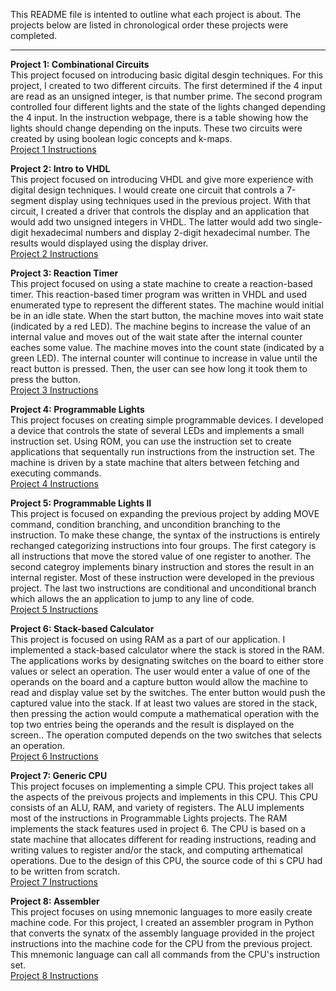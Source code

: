 This README file is intented to outline what each project is about. The projects below are listed in chronological order these projects were completed.

---

**Project 1: Combinational Circuits**  
This project focused on introducing basic digital desgin techniques. For this project, I created to two different circuits. The first determined if the 4 input are read as an unsigned integer, is that number prime. The second program controlled four different lights and the state of the lights changed depending the 4 input. In the instruction webpage, there is a table showing how the lights should change depending on the inputs. These two circuits were created by using boolean logic concepts and k-maps.   
[Project 1 Instructions](https://cs.colby.edu/courses/F20/cs232-labs/labs/lab01/assignment.php)

**Project 2: Intro to VHDL**  
This project focused on introducing VHDL and give more experience with digital design techniques. I would create one circuit that controls a 7-segment display using techniques used in the previous project. With that circuit, I created a driver that controls the display and an application that would add two unsigned integers in VHDL. The latter would add two single-digit hexadecimal numbers and display 2-digit hexadecimal number. The results would displayed using the display driver.  
[Project 2 Instructions](https://cs.colby.edu/courses/F20/cs232-labs/labs/lab02/assignment.php)

**Project 3: Reaction Timer**  
This project focused on using a state machine to create a reaction-based timer. This reaction-based timer program was written in VHDL and used enumerated type to represent the different states. The machine would initial be in an idle state. When the start button, the machine moves into wait state (indicated by a red LED). The machine begins to increase the value of an internal value and moves out of the wait state after the internal counter eaches some value. The machine moves into the count state (indicated by a green LED). The internal counter will continue to increase in value until the react button is pressed. Then, the user can see how long it took them to press the button.  
[Project 3 Instructions](https://cs.colby.edu/courses/F20/cs232-labs/labs/lab03/assignment.php)

**Project 4: Programmable Lights**  
This project focuses on creating simple programmable devices. I developed a device that controls the state of several LEDs and implements a small instruction set. Using ROM, you can use the instruction set to create applications that sequentally run instructions from the instruction set. The machine is driven by a state machine that alters between fetching and executing commands.  
[Project 4 Instructions](https://cs.colby.edu/courses/F20/cs232-labs/labs/lab04/assignment.php)

**Project 5: Programmable Lights II**  
This project is focused on expanding the previous project by adding MOVE command, condition branching, and uncondition branching to the instruction. To make these change, the syntax of the instructions is entirely rechanged categorizing instructions into four groups. The first category is all instructions that move the stored value of one register to another. The second categroy implements binary instruction and stores the result in an internal register. Most of these instruction were developed in the previous project. The last two instructions are conditional and unconditional branch which allows the an application to jump to any line of code.   
[Project 5 Instructions](https://cs.colby.edu/courses/F20/cs232-labs/labs/lab05/assignment.php)

**Project 6: Stack-based Calculator**  
This project is focused on using RAM as a part of our application. I implemented a stack-based calculator where the stack is stored in the RAM. The applications works by designating switches on the board to either store values or select an operation. The user would enter a value of one of the operands on the board and a capture button would allow the machine to read and display value set by the switches. The enter button would push the captured value into the stack. If at least two values are stored in the stack, then pressing the action would compute a mathematical operation with the top two entries being the operands and the result is displayed on the screen.. The operation computed depends on the two switches that selects an operation.   
[Project 6 Instructions](https://cs.colby.edu/courses/F20/cs232-labs/labs/lab06/assignment.php)

**Project 7: Generic CPU**  
This project focuses on implementing a simple CPU. This project takes all the aspects of the preivous projects and implements in this CPU. This CPU consists of an ALU, RAM, and variety of registers. The ALU implements most of the instructions in Programmable Lights projects. The RAM implements the stack features used in project 6. The CPU is based on a state machine that allocates different for reading instructions, reading and writing values to register and/or the stack, and computing arthematical operations. Due to the design of this CPU, the source code of thi s CPU had to be written from scratch.   
[Project 7 Instructions](https://cs.colby.edu/courses/F20/cs232-labs/labs/lab07/assignment.php)

**Project 8: Assembler**  
This project focuses on using mnemonic languages to more easily create machine code. For this project, I created an assembler program in Python that converts the synatx of the assembly language provided in the project instructions into the machine code for the CPU from the previous project. This mnemonic language can call all commands from the CPU's instruction set.   
[Project 8 Instructions](https://cs.colby.edu/courses/F20/cs232-labs/labs/lab08/assignment.php)
